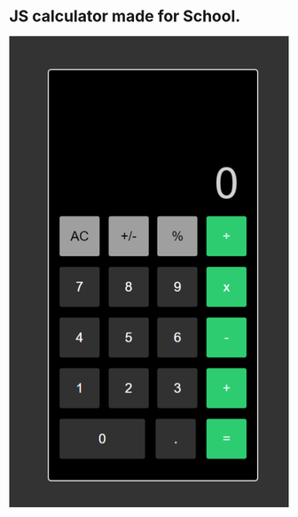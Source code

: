# JS calculator made for School.

![alt text](https://raw.githubusercontent.com/adhSwede/exercise-js-calculator/refs/heads/main/assets/img/js-calc-img.png)

